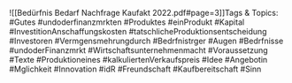 
![[Bedürfnis Bedarf Nachfrage Kaufakt 2022.pdf#page=3]]Tags & Topics:
   #Gutes
   #undoderfinanzmrkten
   #Produktes
   #einProdukt
   #Kapital
   #InvestitionAnschaffungskosten
   #tatschlicheProduktionsentscheidung
   #Investoren
   #Vermgensmehrungdurch
   #Bedrfnistrger
   #Augen
   #Bedrfnisse
   #undoderFinanzmrkt
   #Wirtschaftsunternehmenmacht
   #Voraussetzung
   #Texte
   #Produktioneines
   #kalkuliertenVerkaufspreis
   #Idee
   #Angebotin
   #Mglichkeit
   #Innovation
   #idR
   #Freundschaft
   #Kaufbereitschaft
   #Sinn